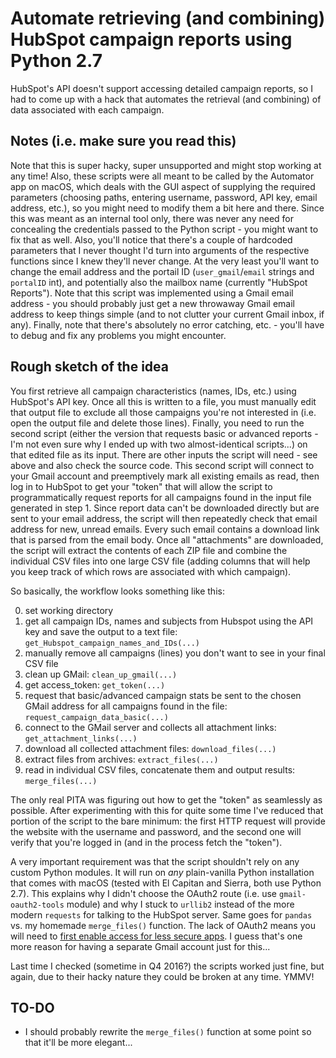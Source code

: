# Automate retrieving (and combining) HubSpot campaign reports using Python 2.7
HubSpot's API doesn't support accessing detailed campaign reports, so I had to come up with a hack that automates the retrieval (and combining) of data associated with each campaign.

## Notes (i.e. make sure you read this)
Note that this is super hacky, super unsupported and might stop working at any time! Also, these scripts were all meant to be called by the Automator app on macOS, which deals with the GUI aspect of supplying the required parameters (choosing paths, entering username, password, API key, email address, etc.), so you might need to modify them a bit here and there. Since this was meant as an internal tool only, there was never any need for concealing the credentials passed to the Python script - you might want to fix that as well. Also, you'll notice that there's a couple of hardcoded parameters that I never thought I'd turn into arguments of the respective functions since I knew they'll never change. At the very least you'll want to change the email address and the portail ID (`user_gmail`/`email` strings and `portalID` int), and potentially also the mailbox name (currently "HubSpot Reports"). Note that this script was implemented using a Gmail email address - you should probably just get a new throwaway Gmail email address to keep things simple (and to not clutter your current Gmail inbox, if any). Finally, note that there's absolutely no error catching, etc. - you'll have to debug and fix any problems you might encounter.

## Rough sketch of the idea
You first retrieve all campaign characteristics (names, IDs, etc.) using HubSpot's API key. Once all this is written to a file, you must manually edit that output file to exclude all those campaigns you're not interested in (i.e. open the output file and delete those lines). Finally, you need to run the second script (either the version that requests basic or advanced reports - I'm not even sure why I ended up with two almost-identical scripts...) on that edited file as its input. There are other inputs the script will need - see above and also check the source code. This second script will connect to your Gmail account and preemptively mark all existing emails as read, then log in to HubSpot to get your "token" that will allow the script to programmatically request reports for all campaigns found in the input file generated in step 1. Since report data can't be downloaded directly but are sent to your email address, the script will then repeatedly check that email address for new, unread emails. Every such email contains a download link that is parsed from the email body. Once all "attachments" are downloaded, the script will extract the contents of each ZIP file and combine the individual CSV files into one large CSV file (adding columns that will help you keep track of which rows are associated with which campaign).

So basically, the workflow looks something like this:

0. set working directory
1. get all campaign IDs, names and subjects from Hubspot using the API key and save the output to a text file: `get_Hubspot_campaign_names_and_IDs(...)`
2. manually remove all campaigns (lines) you don't want to see in your final CSV file
3. clean up GMail: `clean_up_gmail(...)`
4. get access_token: `get_token(...)`
5. request that basic/advanced campaign stats be sent to the chosen GMail address for all campaigns found in the file: `request_campaign_data_basic(...)`
6. connect to the GMail server and collects all attachment links: `get_attachment_links(...)`
7. download all collected attachment files: `download_files(...)`
8. extract files from archives: `extract_files(...)`
9. read in individual CSV files, concatenate them and output results: `merge_files(...)`

The only real PITA was figuring out how to get the "token" as seamlessly as possible. After experimenting with this for quite some time I've reduced that portion of the script to the bare minimum: the first HTTP request will provide the website with the username and password, and the second one will verify that you're logged in (and in the process fetch the "token").

A very important requirement was that the script shouldn't rely on any custom Python modules. It will run on *any* plain-vanilla Python installation that comes with macOS (tested with El Capitan and Sierra, both use Python 2.7). This explains why I didn't choose the OAuth2 route (i.e. use `gmail-oauth2-tools` module) and why I stuck to `urllib2` instead of the more modern `requests` for talking to the HubSpot server. Same goes for `pandas` vs. my homemade `merge_files()` function. The lack of OAuth2 means you will need to [first enable access for less secure apps](https://www.google.com/settings/security/lesssecureapps). I guess that's one more reason for having a separate Gmail account just for this...

Last time I checked (sometime in Q4 2016?) the scripts worked just fine, but again, due to their hacky nature they could be broken at any time. YMMV!

## TO-DO
- I should probably rewrite the `merge_files()` function at some point so that it'll be more elegant...
